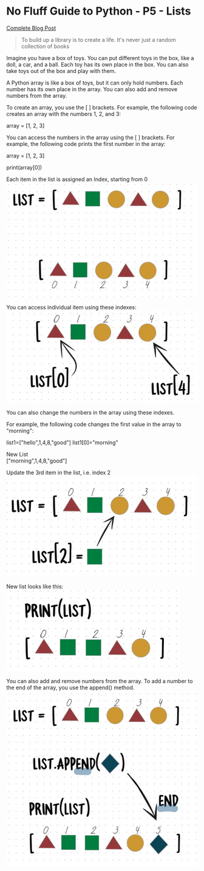 # No Fluff Guide to Python - P5 - Lists

[Complete Blog Post](https://www.databasewithfun.com/2023/07/no-fluff-guide-to-python-p5-lists.html)
> To build up a library is to create a life. It's never just a random collection of books

Imagine you have a box of toys. You can put different toys in the box, like a doll, a car, and a ball. Each toy has its own place in the box. You can also take toys out of the box and play with them.

A Python array is like a box of toys, but it can only hold numbers. Each number has its own place in the array. You can also add and remove numbers from the array.

To create an array, you use the [ ] brackets. For example, the following code creates an array with the numbers 1, 2, and 3:

array = [1, 2, 3]

You can access the numbers in the array using the [ ] brackets. For example, the following code prints the first number in the array:

array = [1, 2, 3]

print(array[0])

Each item in the list is assigned an Index, starting from 0
![List Demo](./assets/list01.png)

You can access individual item using these indexes:
![List index](./assets/list02.png)

You can also change the numbers in the array using these indexes.

For example, the following code changes the first value in the array to "morning":

list1=["hello",1,4,8,"good"]
list1[0]="morning"   

New List\
["morning",1,4,8,"good"]

Update the 3rd item in the list, i.e. index 2
![List Update](./assets/list03.png)

New list looks like this:
![List Print](./assets/list04.png)

You can also add and remove numbers from the array. To add a number to the end of the array, you use the append() method. 
![List Append](./assets/list05.png)


